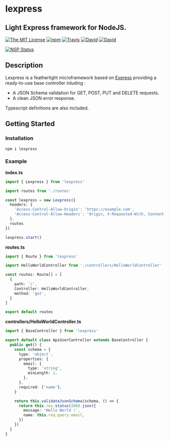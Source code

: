 # lexpress

## Light Express framework for NodeJS.

[![The MIT License](https://img.shields.io/badge/license-MIT-orange.svg?style=flat-square)](http://opensource.org/licenses/MIT)
[![npm](https://img.shields.io/npm/v/lexpress.svg?style=flat-square)](https://www.npmjs.com/package/lexpress)
[![Travis](https://img.shields.io/travis/InspiredBeings/lexpress.svg?style=flat-square)](https://travis-ci.org/InspiredBeings/lexpress)
[![David](https://img.shields.io/david/InspiredBeings/lexpress.svg?style=flat-square)](https://david-dm.org/InspiredBeings/lexpress)
[![David](https://img.shields.io/david/dev/InspiredBeings/lexpress.svg?style=flat-square)](https://david-dm.org/InspiredBeings/lexpress)

[![NSP Status](https://nodesecurity.io/orgs/ivan-gabriele/projects/d43ea4d7-eb03-488b-9f01-a84911ead2fe/badge)](https://nodesecurity.io/orgs/ivan-gabriele/projects/d43ea4d7-eb03-488b-9f01-a84911ead2fe)

## Description

Lexpress is a featherlight microframework based on [Express](https://expressjs.com) providing a ready-to-use base controller inluding :

- A JSON Schema validation for GET, POST, PUT and DELETE requests.
- A clean JSON error response.

Typescript definitions are also included.

## Getting Started

### Installation

    npm i lexpress

### Example

**index.ts**

```typescript
import { Lexpress } from 'lexpress'

import routes from './routes'

const lexpress = new Lexpress({
  headers: {
    'Access-Control-Allow-Origin': 'https://example.com',
    'Access-Control-Allow-Headers': 'Origin, X-Requested-With, Content-Type, Accept',
  },
  routes
})

lexpress.start()
```

**routes.ts**

```typescript
import { Route } from 'lexpress'

import HelloWorldController from './controllers/HelloWorldController'

const routes: Route[] = [
  {
    path: '/',
    Controller: HelloWorldController,
    method: 'get',
  }
]

export default routes
```

**controllers/HelloWorldController.ts**

```typescript
import { BaseController } from 'lexpress'

export default class ApiUserController extends BaseController {
  public get() {
    const schema = {
      type: 'object',
      properties: {
        email: {
          type: 'string',
          minLength: 1,
        },
      },
      required: ['name'],
    }

    return this.validateJsonSchema(schema, () => {
      return this.res.status(200).json({
        message: 'Hello World !',
        name: this.req.query.email,
      })
    })
  }
}
```
